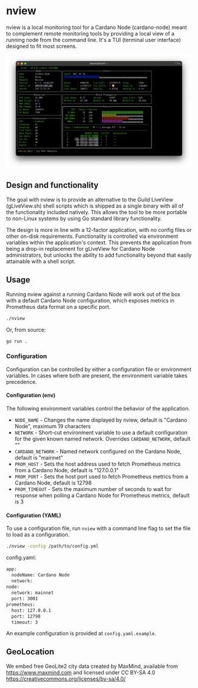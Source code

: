 # nview

nview is a local monitoring tool for a Cardano Node (cardano-node) meant to
complement remote monitoring tools by providing a local view of a running
node from the command line. It's a TUI (terminal user interface) designed to
fit most screens.

<div align="center">
    <img src="./nview-20240208.png" alt="nview screenshot" width="640">
</div>

## Design and functionality

The goal with nview is to provide an alternative to the Guild LiveView
(gLiveView.sh) shell scripts which is shipped as a single binary with all of
the functionality included natively. This allows the tool to be more portable
to non-Linux systems by using Go standard library functionality.

The design is more in line with a 12-factor application, with no config
files or other on-disk requirements. Functionality is controlled via
environment variables within the application's context. This prevents the
application from being a drop-in replacement for gLiveView for Cardano Node
administrators, but unlocks the ability to add functionality beyond that
easily attainable with a shell script.

## Usage

Running nview against a running Cardano Node will work out of the box with a
default Cardano Node configuration, which exposes metrics in Prometheus data
format on a specific port.

```bash
./nview
```

Or, from source:
```bash
go run .
```

### Configuration

Configuration can be controlled by either a configuration file or environment
variables. In cases where both are present, the environment variable takes
precedence.

#### Configuration (env)

The following environment variables control the behavior of the application.

- `NODE_NAME` - Changes the name displayed by nview, default is "Cardano
  Node", maximum 19 characters
- `NETWORK` - Short-cut environment variable to use a default configuration
  for the given known named network. Overrides `CARDANO_NETWORK`, default ""
- `CARDANO_NETWORK` - Named network configured on the Cardano Node, default
  is "mainnet"
- `PROM_HOST` - Sets the host address used to fetch Prometheus metrics from a
  Cardano Node, default is "127.0.0.1"
- `PROM_PORT` - Sets the host port used to fetch Prometheus metrics from a
  Cardano Node, default is 12798
- `PROM_TIMEOUT` - Sets the maximum number of seconds to wait for response
  when polling a Cardano Node for Prometheus metrics, default is 3

#### Configuration (YAML)

To use a configuration file, run `nview` with a command line flag to set the
file to load as a configuration.

```bash
./nview -config /path/to/config.yml
```

config.yaml:
```
app:
  nodeName: Cardano Node
  network:
node:
  network: mainnet
  port: 3001
prometheus:
  host: 127.0.0.1
  port: 12798
  timeout: 3
```

An example configuration is provided at `config.yaml.example`.

## GeoLocation

We embed free GeoLite2 city data created by MaxMind, available
from https://www.maxmind.com and licensed under CC BY-SA 4.0
<https://creativecommons.org/licenses/by-sa/4.0/>
